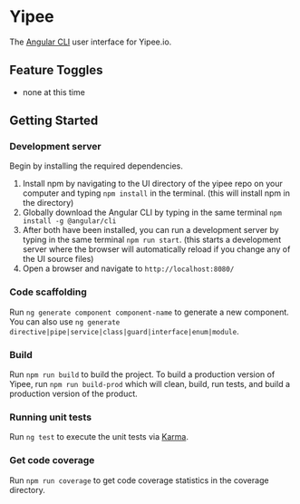 # Yipee

The [Angular CLI](https://github.com/angular/angular-cli) user interface for Yipee.io.

## Feature Toggles

* none at this time

## Getting Started

### Development server

Begin by installing the required dependencies.
1. Install npm by navigating to the UI directory of the yipee repo on your computer and typing `npm install` in the terminal. (this will install npm in the directory)
2. Globally download the Angular CLI by typing in the same terminal `npm install -g @angular/cli`
3. After both have been installed, you can run a development server by typing in the same terminal `npm run start`. (this starts a development server where the browser will automatically reload if you change any of the UI source files)
4. Open a browser and navigate to `http://localhost:8080/`

### Code scaffolding

Run `ng generate component component-name` to generate a new component. You can also use `ng generate directive|pipe|service|class|guard|interface|enum|module`.

### Build

Run `npm run build` to build the project. To build a production version of Yipee, run `npm run build-prod` which will clean, build, run tests, and build a production version of the product.

### Running unit tests

Run `ng test` to execute the unit tests via [Karma](https://karma-runner.github.io).

### Get code coverage

Run `npm run coverage` to get code coverage statistics in the coverage directory.
